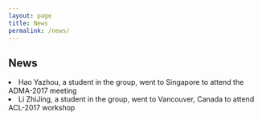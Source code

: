 ```yaml
---
layout: page
title: News
permalink: /news/
---
```

## News
<li> Hao Yazhou, a student in the group, went to Singapore to attend the ADMA-2017 meeting </li>
<li> Li ZhiJing, a student in the group, went to Vancouver, Canada to attend ACL-2017 workshop</li>
<br />
<br />
<br />
<br />
<br />
<br />
<br />
<br />
<br />
<br />
<br />
<br />
<br />
<br />





